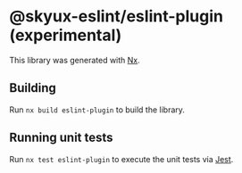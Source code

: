 # @skyux-eslint/eslint-plugin (experimental)

This library was generated with [Nx](https://nx.dev).

## Building

Run `nx build eslint-plugin` to build the library.

## Running unit tests

Run `nx test eslint-plugin` to execute the unit tests via [Jest](https://jestjs.io).
